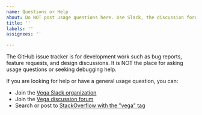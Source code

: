 ```yaml
---
name: Questions or Help
about: Do NOT post usage questions here. Use Slack, the discussion forum, or StackOverflow instead.
title: ''
labels: ''
assignees: ''

---
```


The GitHub issue tracker is for development work such as bug reports, feature requests, and design discussions. It is NOT the place for asking usage questions or seeking debugging help.

If you are looking for help or have a general usage question, you can:

- Join the [Vega Slack organization](http://bit.ly/vega-slack)
- Join the [Vega discussion forum](https://groups.google.com/forum/#!forum/vega-js)
- Search or post to [StackOverflow with the "vega" tag](https://stackoverflow.com/questions/tagged/vega)
